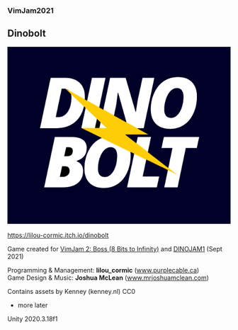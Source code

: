 ### VimJam2021

## Dinobolt

![](VimJam%202021/Cover.png)

https://lilou-cormic.itch.io/dinobolt

Game created for [VimJam 2: Boss (8 Bits to Infinity)](https://itch.io/jam/vimjam2) and [DINOJAM1](https://itch.io/jam/dinojam1) (Sept 2021) 

Programming & Management: **lilou_cormic** (www.purplecable.ca)  
Game Design & Music: **Joshua McLean** (www.mrjoshuamclean.com)  

Contains assets by Kenney (kenney.nl) CC0  
+ more later

Unity 2020.3.18f1

